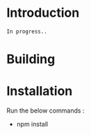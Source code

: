 # Introduction
    In progress..
# Building

# Installation
Run the below commands :
<ul>
<li>npm install</li>
</ul>